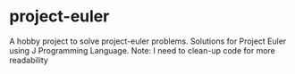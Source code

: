 # project-euler
A hobby project to solve project-euler problems.
Solutions for Project Euler using J Programming Language.
Note: I need to clean-up code for more readability

